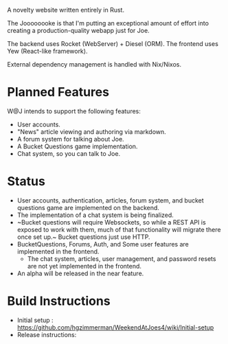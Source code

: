 A novelty website written entirely in Rust.

The Joooooooke is that I'm putting an exceptional amount of effort into creating a production-quality webapp just for Joe.

The backend uses Rocket (WebServer) + Diesel (ORM).
The frontend uses Yew (React-like framework).

External dependency management is handled with Nix/Nixos.

# Planned Features
W@J intends to support the following features: 
* User accounts.
* "News" article viewing and authoring via markdown.
* A forum system for talking about Joe.
* A Bucket Questions game implementation.
* Chat system, so you can talk to Joe.

# Status
* User accounts, authentication, articles, forum system, and bucket questions game are implemented on the backend.
* The implementation of a chat system is being finalized.
* ~Bucket questions will require Websockets, so while a REST API is exposed to work with them, much of that functionality will migrate there once set up.~ Bucket questions just use HTTP.
* BucketQuestions, Forums, Auth, and Some user features are implemented in the frontend.
  * The chat system, articles, user management, and password resets are not yet implemented in the frontend.
* An alpha will be released in the near feature.

# Build Instructions
* Initial setup : https://github.com/hgzimmerman/WeekendAtJoes4/wiki/Initial-setup
* Release instructions: 
